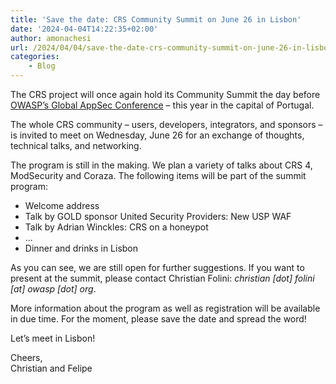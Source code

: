 ```yaml
---
title: 'Save the date: CRS Community Summit on June 26 in Lisbon'
date: '2024-04-04T14:22:35+02:00'
author: amonachesi
url: /2024/04/04/save-the-date-crs-community-summit-on-june-26-in-lisbon/
categories:
    - Blog
---
```


The CRS project will once again hold its Community Summit the day before [OWASP’s Global AppSec Conference](https://lisbon.globalappsec.org) – this year in the capital of Portugal.

The whole CRS community – users, developers, integrators, and sponsors – is invited to meet on Wednesday, June 26 for an exchange of thoughts, technical talks, and networking.

The program is still in the making. We plan a variety of talks about CRS 4, ModSecurity and Coraza. The following items will be part of the summit program:

- Welcome address
- Talk by GOLD sponsor United Security Providers: New USP WAF
- Talk by Adrian Winckles: CRS on a honeypot
- ...
- Dinner and drinks in Lisbon

As you can see, we are still open for further suggestions. If you want to present at the summit, please contact Christian Folini: *christian \[dot\] folini \[at\] owasp \[dot\] org*.

More information about the program as well as registration will be available in due time. For the moment, please save the date and spread the word!

Let’s meet in Lisbon!

Cheers,  
Christian and Felipe